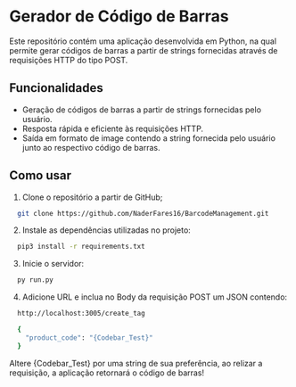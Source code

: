 # Gerador de Código de Barras

Este repositório contém uma aplicação desenvolvida em Python, na qual permite gerar códigos de barras a partir de strings fornecidas através de requisições HTTP do tipo POST.

## Funcionalidades

- Geração de códigos de barras a partir de strings fornecidas pelo usuário.
- Resposta rápida e eficiente às requisições HTTP.
- Saída em formato de image contendo a string fornecida pelo usuário junto ao respectivo código de barras.

## Como usar

1. Clone o repositório a partir de GitHub;

```sh
  git clone https://github.com/NaderFares16/BarcodeManagement.git
```

2. Instale as dependências utilizadas no projeto:

```sh
  pip3 install -r requirements.txt
```

3. Inicie o servidor:

```sh
  py run.py
```

4. Adicione URL e inclua no Body da requisição POST um JSON contendo:

```sh
  http://localhost:3005/create_tag
```

```sh
  {
    "product_code": "{Codebar_Test}"
  }
```

Altere {Codebar_Test} por uma string de sua preferência, ao relizar a requisição, a aplicação retornará o código de barras!
